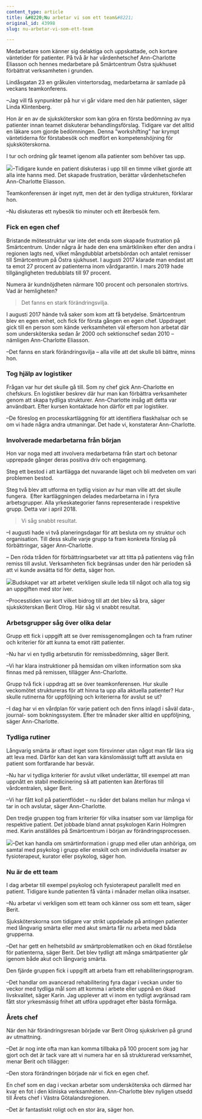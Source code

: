 ```yaml
---
content_type: article
title: &#8220;Nu arbetar vi som ett team&#8221;
original_id: 43998
slug: nu-arbetar-vi-som-ett-team

---
```


Medarbetare som känner sig delaktiga och uppskattade, och kortare väntetider för patienter. På två år har vårdenhetschef Ann-Charlotte Eliasson och hennes medarbetare på Smärtcentrum Östra sjukhuset förbättrat verksamheten i grunden.

Lindåsgatan 23 en gråkulen vintertorsdag, medarbetarna är samlade på veckans teamkonferens.

–Jag vill få synpunkter på hur vi går vidare med den här patienten, säger Linda Klintenberg.

Hon är en av de sjuksköterskor som kan göra en första bedömning av nya patienter innan teamet diskuterar behandlingsförslag. Tidigare var det alltid en läkare som gjorde bedömningen. Denna ”workshifting” har krympt väntetiderna för förstabesök och medfört en kompetenshöjning för sjuksköterskorna.

I tur och ordning går teamet igenom alla patienter som behöver tas upp.

[![](https://www.suntarbetsliv.se/wp-content/uploads/2020/01/200x220-ann-charlotte-eliasson-foto-anna-rehnberg.jpg)](https://www.suntarbetsliv.se/wp-content/uploads/2020/01/200x220-ann-charlotte-eliasson-foto-anna-rehnberg.jpg)–Tidigare kunde en patient diskuteras i upp till en timme vilket gjorde att alla inte hanns med. Det skapade frustration, berättar vårdenhetschefen Ann-Charlotte Eliasson.

Teamkonferensen är inget nytt, men det är den tydliga strukturen, förklarar hon.

–Nu diskuteras ett nybesök tio minuter och ett återbesök fem.

### Fick en egen chef

Bristande mötesstruktur var inte det enda som skapade frustration på Smärtcentrum. Under några år hade den ena smärtkliniken efter den andra i regionen lagts ned, vilket mångdubblat arbetsbördan och antalet remisser till Smärtcentrum på Östra sjukhuset. I augusti 2017 klarade man endast att ta emot 27 procent av patienterna inom vårdgarantin. I mars 2019 hade tillgängligheten tredubblats till 97 procent.

Numera är kundnöjdheten närmare 100 procent och personalen stortrivs. Vad är hemligheten?

> Det fanns en stark förändringsvilja.

I augusti 2017 hände två saker som kom att få betydelse. Smärtcentrum blev en egen enhet, och fick för första gången en egen chef. Uppdraget gick till en person som kände verksamheten väl eftersom hon arbetat där som undersköterska sedan år 2000 och sektionschef sedan 2010 – nämligen Ann-Charlotte Eliasson.

–Det fanns en stark förändringsvilja – alla ville att det skulle bli bättre, minns hon.

### Tog hjälp av logistiker

Frågan var hur det skulle gå till. Som ny chef gick Ann-Charlotte en chefskurs. En logistiker beskrev där hur man kan förbättra verksamheter genom att skapa tydliga strukturer. Ann-Charlotte insåg att detta var användbart. Efter kursen kontaktade hon därför ett par logistiker.

–De föreslog en processkartläggning för att identifiera flaskhalsar och se om vi hade några andra utmaningar. Det hade vi, konstaterar Ann-Charlotte.

### Involverade medarbetarna från början

Hon var noga med att involvera medarbetarna från start och betonar upprepade gånger deras positiva driv och engagemang.

Steg ett bestod i att kartlägga det nuvarande läget och bli medveten om vari problemen bestod.

Steg två blev att utforma en tydlig vision av hur man ville att det skulle fungera.  Efter kartläggningen delades medarbetarna in i fyra arbetsgrupper. Alla yrkeskategorier fanns representerade i respektive grupp. Detta var i april 2018.

> Vi såg snabbt resultat.

–I augusti hade vi två planeringsdagar för att besluta om ny struktur och organisation. Till dess skulle varje grupp ta fram konkreta förslag på förbättringar, säger Ann-Charlotte.

– Den röda tråden för förbättringsarbetet var att titta på patientens väg från remiss till avslut. Verksamheten fick begränsas under den här perioden så att vi kunde avsätta tid för detta, säger hon.

[![](https://www.suntarbetsliv.se/wp-content/uploads/2020/01/200x220-berit-olrog-foto-anna-rehnberg.jpg)](https://www.suntarbetsliv.se/wp-content/uploads/2020/01/200x220-berit-olrog-foto-anna-rehnberg.jpg)Budskapet var att arbetet verkligen skulle leda till något och alla tog sig an uppgiften med stor iver.

–Processtiden var kort vilket bidrog till att det blev så bra, säger sjuksköterskan Berit Olrog. Här såg vi snabbt resultat.

### Arbetsgrupper såg över olika delar

Grupp ett fick i uppgift att se över remissgenomgången och ta fram rutiner och kriterier för att kunna ta emot rätt patienter.

–Nu har vi en tydlig arbetsrutin för remissbedömning, säger Berit.

–Vi har klara instruktioner på hemsidan om vilken information som ska finnas med på remissen, tillägger Ann-Charlotte.

Grupp två fick i uppdrag att se över teamkonferensen. Hur skulle veckomötet struktureras för att hinna ta upp alla aktuella patienter? Hur skulle rutinerna för uppföljning och kriterierna för avslut se ut?

–I dag har vi en vårdplan för varje patient och den finns inlagd i såväl data-, journal- som bokningssystem. Efter tre månader sker alltid en uppföljning, säger Ann-Charlotte.

### Tydliga rutiner

Långvarig smärta är oftast inget som försvinner utan något man får lära sig att leva med. Därför kan det kan vara känslomässigt tufft att avsluta en patient som fortfarande har besvär.

–Nu har vi tydliga kriterier för avslut vilket underlättar, till exempel att man uppnått en stabil medicinering så att patienten kan återföras till vårdcentralen, säger Berit.

–Vi har fått koll på patientflödet – nu råder det balans mellan hur många vi tar in och avslutar, säger Ann-Charlotte.

Den tredje gruppen tog fram kriterier för vilka insatser som var lämpliga för respektive patient. Det jobbade bland annat psykologen Karin Holmgren med. Karin anställdes på Smärtcentrum i början av förändringsprocessen.

[![](https://www.suntarbetsliv.se/wp-content/uploads/2020/01/200x220-karin-holmgren-foto-anna-rehnberg.jpg)](https://www.suntarbetsliv.se/wp-content/uploads/2020/01/200x220-karin-holmgren-foto-anna-rehnberg.jpg)–Det kan handla om smärtinformation i grupp med eller utan anhöriga, om samtal med psykolog i grupp eller enskilt och om individuella insatser av fysioterapeut, kurator eller psykolog, säger hon.

### Nu är de ett team

I dag arbetar till exempel psykolog och fysioterapeut parallellt med en patient. Tidigare kunde patienten få vänta i månader mellan olika insatser.

–Nu arbetar vi verkligen som ett team och känner oss som ett team, säger Berit.

Sjuksköterskorna som tidigare var strikt uppdelade på antingen patienter med långvarig smärta eller med akut smärta får nu arbeta med båda grupperna.

–Det har gett en helhetsbild av smärtproblematiken och en ökad förståelse för patienterna, säger Berit. Det blev tydligt att många smärtpatienter går igenom både akut och långvarig smärta.

Den fjärde gruppen fick i uppgift att arbeta fram ett rehabiliteringsprogram.

–Det handlar om avancerad rehabilitering fyra dagar i veckan under tio veckor med tydliga mål som att komma i arbete eller uppnå en ökad livskvalitet, säger Karin. Jag upplever att vi inom en tydligt avgränsad ram fått stor yrkesmässig frihet att utföra uppdraget efter bästa förmåga.

### Årets chef

När den här förändringsresan började var Berit Olrog sjukskriven på grund av utmattning.

–Det är nog inte ofta man kan komma tillbaka på 100 procent som jag har gjort och det är tack vare att vi numera har en så strukturerad verksamhet, menar Berit och tillägger:

–Den stora förändringen började när vi fick en egen chef.

En chef som en dag i veckan arbetar som undersköterska och därmed har kvar en fot i den kliniska verksamheten. Ann-Charlotte blev nyligen utsedd till Årets chef i Västra Götalandsregionen.

–Det är fantastiskt roligt och en stor ära, säger hon.

